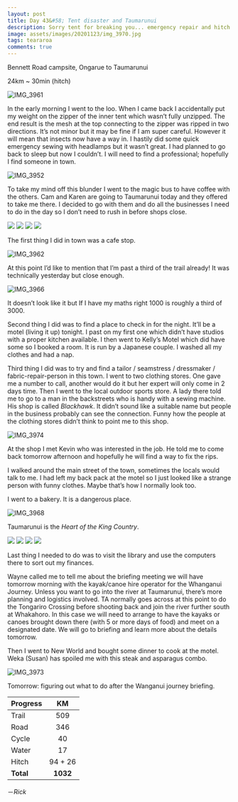 ```yaml
---
layout: post
title: Day 43&#58; Tent disaster and Taumarunui 
description: Sorry tent for breaking you... emergency repair and hitch to the town of Taumarunui 
image: assets/images/20201123/img_3970.jpg
tags: teararoa
comments: true
---
```


Bennett Road campsite, Ongarue to Taumarunui 

24km ~ 30min (hitch)

![IMG_3961](/assets/images/20201123/img_3961.jpg)

In the early morning I went to the loo. When I came back I accidentally put my weight on the zipper of the inner tent which wasn’t fully unzipped. The end result is the mesh at the top connecting to the zipper was ripped in two directions. It’s not minor but it may be fine if I am super careful. However it will mean that insects now have a way in. I hastily did some quick emergency sewing with headlamps but it wasn’t great. I had planned to go back to sleep but now I couldn’t. I will need to find a professional; hopefully I find someone in town. 

![IMG_3952](/assets/images/20201123/img_3952.jpg)

To take my mind off this blunder I went to  the magic bus to have coffee with the others. Cam and Karen are going to Taumarunui today and they offered to take me there. I decided to go with them and do all the businesses I need to do in the day so I don’t need to rush in before shops close. 

<div class="gallery" data-columns="2">
  <img src="/assets/images/20201123/img_3953.jpg">
  <img src="/assets/images/20201123/img_3954.jpg">
  <img src="/assets/images/20201123/img_3956.jpg">
  <img src="/assets/images/20201123/img_3960.jpg">
</div>

The first thing I did in town was a cafe stop. 

![IMG_3962](/assets/images/20201123/img_3962.jpg)

At this point I’d like to mention that I’m past a third of the trail already! It was technically yesterday but close enough. 

![IMG_3966](/assets/images/20201123/img_3966.jpg)

It doesn’t look like it but If I have my maths right 1000 is roughly a third of 3000. 

Second thing I did was to find a place to check in for the night. It’ll be a motel (living it up) tonight. I past on my first one which didn’t have studios with a proper kitchen available. I then went to Kelly’s Motel which did have some so I booked a room. It is run by a Japanese couple. I washed all my clothes and had a nap. 

Third thing I did was to try and find a tailor / seamstress / dressmaker / fabric-repair-person in this town. I went to two clothing stores. One gave me a number to call, another would do it but her expert will only come in 2 days time. Then I went to the local outdoor sports store. A lady there told me to go to a man in the backstreets who is handy with a sewing machine. His shop is called *Blackhawk*. It didn’t sound like a suitable name but people in the business probably can see the connection. Funny how the people at the clothing stores didn’t think to point me to this shop. 

![IMG_3974](/assets/images/20201123/img_3974.jpg)

At the shop I met Kevin who was interested in the job. He told me to come back tomorrow afternoon and hopefully he will find a way to fix the rips. 

I walked around the main street of the town, sometimes the locals would talk to me. I had left my back pack at the motel so I just looked like a strange person with funny clothes. Maybe that’s how I normally look too.

I went to a bakery. It is a dangerous place. 

![IMG_3968](/assets/images/20201123/img_3968.jpg)

Taumarunui is the _Heart of the King Country_.

<div class="gallery" data-columns="2">
  <img src="/assets/images/20201123/img_3969.jpg">
  <img src="/assets/images/20201123/img_3970.jpg">
  <img src="/assets/images/20201123/img_3971.jpg">
  <img src="/assets/images/20201123/img_3972.jpg">
</div>

Last thing I needed to do was to visit the library and use the computers there to sort out my finances. 

Wayne called me to tell me about the briefing meeting we will have tomorrow morning with the kayak/canoe hire operator  for the Whanganui Journey. Unless you want to go into the river at Taumarunui, there’s more planning and logistics involved. TA normally goes across at this point to do the Tongariro Crossing before shooting back and join the river further south at Whakahoro. In this case we will need to arrange to have the kayaks or canoes brought down there (with 5 or more days of food) and meet on a designated date. We will go to briefing and learn more about the details tomorrow. 

Then I went to New World and bought some dinner to cook at the motel. Weka (Susan) has spoiled me with this steak and asparagus combo. 

![IMG_3973](/assets/images/20201123/img_3973.jpg)

Tomorrow: figuring out what to do after the Wanganui journey briefing. 

| Progress | KM |
| ---- |:----:|
| Trail | 509 |
| Road | 346 |
| Cycle | 40 |
| Water | 17 |
| Hitch | 94 + 26 |
| **Total** | **1032** |



－_Rick_